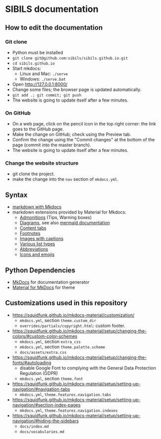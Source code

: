 # SIBILS documentation

## How to edit the documentation

### Git clone

* Python must be installed
* `git clone git@github.com:sibils/sibils.github.io.git`
* `cd sibils.github.io`
* Start mkdocs:
    * Linux and Mac: `./serve`
    * Windows: `./serve.bat`
* Open http://127.0.0.1:8000/
* Change some files; the browser page is updated automatically.
* `git add .; git commit; git push`
* The website is going to update itself after a few minutes.

### On GitHub

* On a web page, click on the pencil icon in the top right corner: the link goes to the GitHub page.
* Make the change on GitHub; check using the Preview tab.
* Confirm the change using the "Commit changes" at the bottom of the page (commit into the master branch).
* The website is going to update itself after a few minutes.

### Change the website structure

* git clone the project.
* make the change into the `nav` section of `mkdocs.yml`.

## Syntax

* [markdown with Mkdocs](https://www.mkdocs.org/user-guide/writing-your-docs/#writing-with-markdown)
* markdown extensions provided by Material for Mkdocs:
    * [Admonitions](https://squidfunk.github.io/mkdocs-material/reference/admonitions/) (Tips, Warning boxes)
    * [Diagrams](https://squidfunk.github.io/mkdocs-material/reference/diagrams/), see also [mermaid documentation](https://mermaid-js.github.io/mermaid/#/README?id=diagram-types)
    * [Content tabs](https://squidfunk.github.io/mkdocs-material/reference/content-tabs/)
    * [Footnotes](https://squidfunk.github.io/mkdocs-material/reference/footnotes/)
    * [Images with captions](https://squidfunk.github.io/mkdocs-material/reference/images/#image-captions)
    * [Various list types](https://squidfunk.github.io/mkdocs-material/reference/lists/)
    * [Abbreviations](https://squidfunk.github.io/mkdocs-material/reference/tooltips/#adding-abbreviations)
    * [Icons and emojis](https://squidfunk.github.io/mkdocs-material/reference/icons-emojis/)

## Python Dependencies

* [MkDocs](https://www.mkdocs.org/) for documentation generator
* [Material for MkDocs](https://squidfunk.github.io/mkdocs-material/getting-started/) for theme

## Customizations used in this repository

* https://squidfunk.github.io/mkdocs-material/customization/
    * `mkdocs.yml`, section `theme.custom_dir`
    * `overrides/partials/copyright.html`: custom footer.
* https://squidfunk.github.io/mkdocs-material/setup/changing-the-colors/#custom-color-schemes
    * `mkdocs.yml`, section `extra_css`
    * `mkdocs.yml`, section `theme.palette.scheme`
    * `docs/assets/extra.css`
* https://squidfunk.github.io/mkdocs-material/setup/changing-the-fonts/#autoloading
    * disable Google Font to complying with the General Data Protection Regulation (GDPR)
    * `mkdocs.yml`, section `theme.font`
* https://squidfunk.github.io/mkdocs-material/setup/setting-up-navigation/#navigation-tabs
    * `mkdocs.yml`, `theme.features.navigation.tabs`
* https://squidfunk.github.io/mkdocs-material/setup/setting-up-navigation/#section-index-pages
    * `mkdocs.yml`, `theme.features.navigation.indexes`
* https://squidfunk.github.io/mkdocs-material/setup/setting-up-navigation/#hiding-the-sidebars
    * `docs/index.md`
    * `docs/vocabularies.md`

